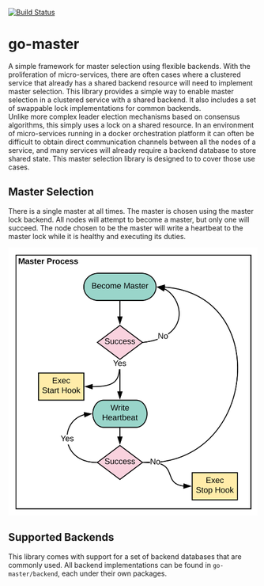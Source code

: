 [![Build Status](https://travis-ci.com/InVisionApp/go-background.svg?token=KosA43m1X3ikri8JEukQ&branch=master)](https://travis-ci.com/InVisionApp/go-background)

# go-master
A simple framework for master selection using flexible backends. With the proliferation of micro-services, there are often cases where a clustered service that already has a shared backend resource will need to implement master selection. This library provides a simple way to enable master selection in a clustered service with a shared backend. It also includes a set of swappable lock implementations for common backends.  
Unlike more complex leader election mechanisms based on consensus algorithms, this simply uses a lock on a shared resource. In an environment of micro-services running in a docker orchestration platform it can often be difficult to obtain direct communication channels between all the nodes of a service, and many services will already require a backend database to store shared state. This master selection library is designed to to cover those use cases.

## Master Selection
There is a single master at all times. The master is chosen using the master lock backend. All nodes will attempt to become a master, but only one will succeed. The node chosen to be the master will write a heartbeat to the master lock while it is healthy and executing its duties. 

![master process](images/master_process.svg)

## Supported Backends
This library comes with support for a set of backend databases that are commonly used. All backend implementations can be found in `go-master/backend`, each under their own packages.

